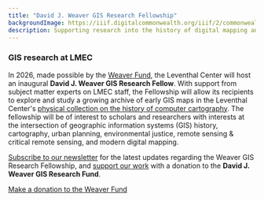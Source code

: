 ```yaml
---
title: "David J. Weaver GIS Research Fellowship"
backgroundImage: https://iiif.digitalcommonwealth.org/iiif/2/commonwealth:cr56sd10x/5136,4032,7764,1873/1200,/0/default.jpg
description: Supporting research into the history of digital mapping and the future of computer map collecting
---
```


### GIS research at LMEC

In 2026, made possible by the [Weaver Fund](/donate/weaver-research-fund.md), the Leventhal Center will host an inaugural **David J. Weaver GIS Research Fellow**. With support from subject matter experts on LMEC staff, the Fellowship will allow its recipients to explore and study a growing archive of early GIS maps in the Leventhal Center's [physical collection on the history of computer cartography](/articles/comp-cart-collections). The fellowship will be of interest to scholars and researchers with interests at the intersection of geographic information systems (GIS) history, cartography, urban planning, environmental justice, remote sensing & critical remote sensing, and modern digital mapping.

[Subscribe to our newsletter](/subscribe) for the latest updates regarding the Weaver GIS Research Fellowship, and [support our work](https://www.leventhalmap.org/?form=WEAVER-GIS-FUND) with a donation to the **David J. Weaver GIS Research Fund**.

<a href="https://www.leventhalmap.org/?form=WEAVER-GIS-FUND" target="_blank" class="btn btn-lg btn-primary-outline">Make a donation to the Weaver Fund</a>
